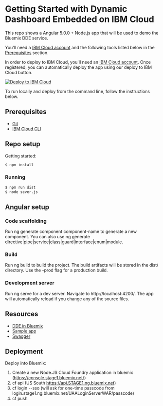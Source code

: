 # Getting Started with Dynamic Dashboard Embedded on IBM Cloud

This repo shows a Angular 5.0.0 + Node.js app that will be used to demo the Bluemix DDE service.

 You'll need a [IBM Cloud account](https://console.ng.bluemix.net/registration/) and the following tools listed below in the [Prerequisites](#prerequisites) section.

 In order to deploy to IBM Cloud, you'll need an [IBM Cloud account](https://console.ng.bluemix.net/registration/). Once registered, you can automatically deploy the app using our deploy to IBM Cloud button.

 [![Deploy to IBM Cloud](https://bluemix.net/deploy/button.png)](https://console.stage1.bluemix.net/devops/setup/deploy?repository=https://github.ibm.com/GearBox/DDE-ang-node-test&repository_token=a623cbb1534c9f30fb0199bc9ac57e8d3f91afa6&branch=master)

 To run locally and deploy from the command line, follow the instructions below.

 ## Prerequisites

 * [Git](https://git-scm.com/downloads)
 * [IBM Cloud CLI](https://console.stage1.bluemix.net/docs/cli/reference/bluemix_cli/all_versions.html#bluemix-cli-installer-downloads)


## Repo setup

Getting started:

```bash
$ npm install
```

### Running

```bash
$ npm run dist
$ node sever.js
```

## Angular setup

### Code scaffolding
Run ng generate component component-name to generate a new component. You can also use ng generate directive|pipe|service|class|guard|interface|enum|module.

### Build
Run ng build to build the project. The build artifacts will be stored in the dist/ directory. Use the -prod flag for a production build.

### Development server

Run ng serve for a dev server. Navigate to http://localhost:4200/. The app will automatically reload if you change any of the source files.

## Resources

* [DDE in Bluemix](https://console-regional.stage1.ng.bluemix.net/docs/services/dynamic-dashboard-embedded/index.html#overview-of-dynamic-dashboard-embedded)
* [Sample app](https://jdcluster.us-south.containers.mybluemix.net/daas/DashboardAPI.html)
* [Swagger](https://jdcluster.us-south.containers.mybluemix.net/api-docs)

## Deployment

Deploy into Bluemix:
1. Create a new Node.JS Cloud Foundry application in bluemix (https://console.stage1.bluemix.net/)
1. cf api <API-endpoint> (US South https://api.STAGE1.ng.bluemix.net)
1. cf login --sso (will ask for one-time passcode from login.stage1.ng.bluemix.net/UAALoginServerWAR/passcode)
1. cf push
